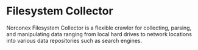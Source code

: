 Filesystem Collector
====================

Norconex Filesystem Collector is a flexible crawler for collecting, parsing, and manipulating data ranging from local hard drives to network locations into various data repositories such as search engines.
